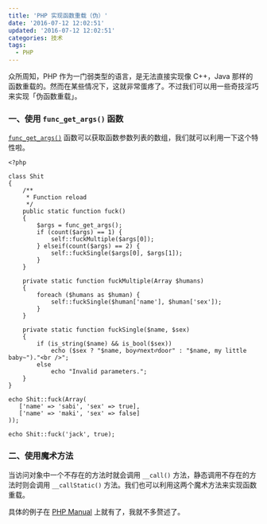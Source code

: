 ```yaml
---
title: 'PHP 实现函数重载（伪）'
date: '2016-07-12 12:02:51'
updated: '2016-07-12 12:02:51'
categories: 技术
tags:
  - PHP
---
```


众所周知，PHP 作为一门弱类型的语言，是无法直接实现像 C++，Java 那样的函数重载的。然而在某些情况下，这就非常蛋疼了。不过我们可以用一些奇技淫巧来实现「伪函数重载」。

### 一、使用 `func_get_args()` 函数

[`func_get_args()`](http://php.net/manual/zh/function.func-get-args.php) 函数可以获取函数参数列表的数组，我们就可以利用一下这个特性啦。

<!--more-->

```
<?php

class Shit
{
    /**
     * Function reload
     */
    public static function fuck()
    {
        $args = func_get_args();
        if (count($args) == 1) {
            self::fuckMultiple($args[0]);
        } elseif(count($args) == 2) {
            self::fuckSingle($args[0], $args[1]);
        }
    }

    private static function fuckMultiple(Array $humans)
    {
        foreach ($humans as $human) {
            self::fuckSingle($human['name'], $human['sex']);
        }
    }

    private static function fuckSingle($name, $sex)
    {
        if (is_string($name) && is_bool($sex))
            echo ($sex ? "$name, boy♂next♂door" : "$name, my little baby~")."<br />";
        else
            echo "Invalid parameters.";
    }
}

echo Shit::fuck(Array(
   ['name' => 'sabi', 'sex' => true],
   ['name' => 'maki', 'sex' => false]
));

echo Shit::fuck('jack', true);
```

### 二、使用魔术方法

当访问对象中一个不存在的方法时就会调用 `__call()` 方法，静态调用不存在的方法时则会调用  `__callStatic()` 方法。我们也可以利用这两个魔术方法来实现函数重载。

具体的例子在 [PHP Manual](http://php.net/manual/zh/language.oop5.overloading.php#example-240) 上就有了，我就不多赘述了。




